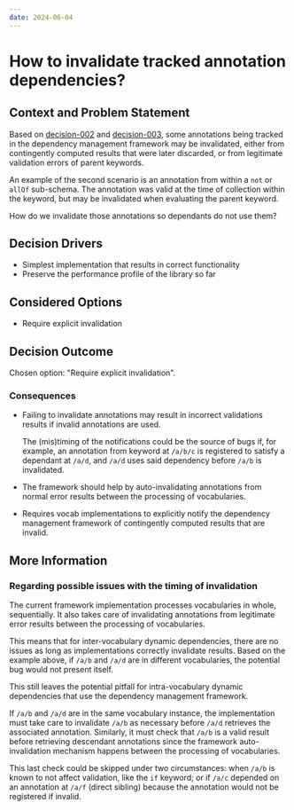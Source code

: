 ```yaml
---
date: 2024-06-04
---
```

# How to invalidate tracked annotation dependencies?
## Context and Problem Statement
Based on [decision-002](002-dynamic-deps.md) and [decision-003](003-annotation-dyn-deps.md), some annotations being tracked in the dependency management framework may be invalidated, either from contingently computed results that were later discarded, or from legitimate validation errors of parent keywords.

An example of the second scenario is an annotation from within a `not` or `allOf` sub-schema. The annotation was valid at the time of collection within the keyword, but may be invalidated when evaluating the parent keyword.

How do we invalidate those annotations so dependants do not use them?

## Decision Drivers
* Simplest implementation that results in correct functionality
* Preserve the performance profile of the library so far

## Considered Options
* Require explicit invalidation

## Decision Outcome
Chosen option: "Require explicit invalidation".

### Consequences
* Failing to invalidate annotations may result in incorrect validations results if invalid annotations are used.

  The (mis)timing of the notifications could be the source of bugs if, for example, an annotation from keyword at `/a/b/c` is registered to satisfy a dependant at `/a/d`, and `/a/d` uses said dependency before `/a/b` is invalidated.
* The framework should help by auto-invalidating annotations from normal error results between the processing of vocabularies.
* Requires vocab implementations to explicitly notify the dependency management framework of contingently computed results that are invalid.

## More Information
### Regarding possible issues with the timing of invalidation
The current framework implementation processes vocabularies in whole, sequentially. It also takes care of invalidating annotations from legitimate error results between the processing of vocabularies.

This means that for inter-vocabulary dynamic dependencies, there are no issues as long as implementations correctly invalidate results. Based on the example above, if `/a/b` and `/a/d` are in different vocabularies, the potential bug would not present itself.

This still leaves the potential pitfall for intra-vocabulary dynamic dependencies that use the dependency management framework.

If `/a/b` and `/a/d` are in the same vocabulary instance, the implementation must take care to invalidate `/a/b` as necessary before `/a/d` retrieves the associated annotation. Similarly, it must check that `/a/b` is a valid result before retrieving descendant annotations since the framework auto-invalidation mechanism happens between the processing of vocabularies.

This last check could be skipped under two circumstances: when `/a/b` is known to not affect validation, like the `if` keyword; or if `/a/c` depended on an annotation at `/a/f` (direct sibling) because the annotation would not be registered if invalid.
